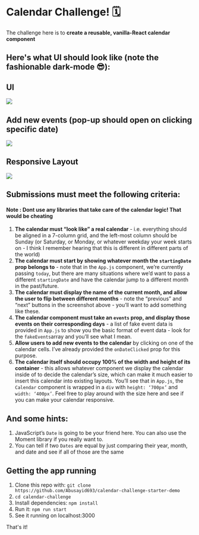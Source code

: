 # Calendar Challenge! 🗓

The challenge here is to **create a reusable, vanilla-React calendar component**

## Here's what UI should look like (note the fashionable dark-mode 😎):

## UI

![](https://i.imgur.com/7j84NRB.png)

## Add new events (pop-up should open on clicking specific date)
![](https://i.imgur.com/1Ba3LrK.png)

## Responsive Layout

![](https://i.imgur.com/P94k0qs.png)

## Submissions must meet the following criteria:

#### Note : Dont use any libraries that take care of the calendar logic! That would be cheating

1. **The calendar must “look like” a real calendar** - i.e. everything should be aligned in a 7-column grid, and the left-most column should be Sunday (or Saturday, or Monday, or whatever weekday your week starts on - I think I remember hearing that this is different in different parts of the world)
2. **The calendar must start by showing whatever month the `startingDate` prop belongs to** - note that in the `App.js` component, we’re currently passing `today`, but there are many situations where we’d want to pass a different `startingDate` and have the calendar jump to a different month in the past/future.
3. **The calendar must display the name of the current month, and allow the user to flip between different months** - note the “previous” and “next” buttons in the screenshot above - you’ll want to add something like these.
4. **The calendar component must take an `events` prop, and display those events on their corresponding days** - a list of fake event data is provided in `App.js` to show you the basic format of event data - look for the `fakeEvents`array and you’ll see what I mean.
5. **Allow users to add new events to the calendar** by clicking on one of the calendar cells. I’ve already provided the `onDateClicked` prop for this purpose.
6. **The calendar itself should occupy 100% of the width and height of its container** - this allows whatever component we display the calendar inside of to decide the calendar’s size, which can make it much easier to insert this calendar into existing layouts. You’ll see that in `App.js`, the `Calendar` component is wrapped in a `div` with `height: ‘700px’` and `width: ‘400px’`. Feel free to play around with the size here and see if you can make your calendar responsive.


## And some hints:

1. JavaScript’s `Date` is going to be your friend here. You can also use the Moment library if you really want to.
2. You can tell if two `Dates` are equal by just comparing their year, month, and date and see if all of those are the same

## Getting the app running

1. Clone this repo with: `git clone https://github.com/Abusayid693/calendar-challenge-starter-demo`
2. `cd calendar-challenge`
3. Install dependencies: `npm install`
4. Run it: `npm run start`
5. See it running on localhost:3000

That's it!

